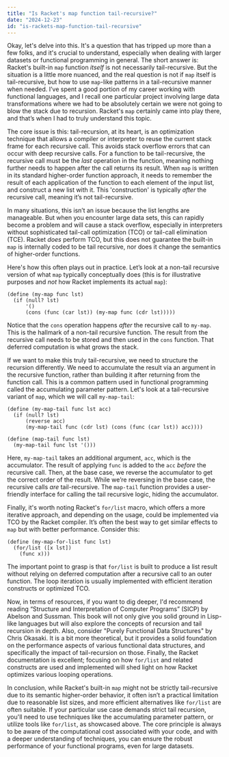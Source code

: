 ```yaml
---
title: "Is Racket's map function tail-recursive?"
date: "2024-12-23"
id: "is-rackets-map-function-tail-recursive"
---
```


Okay, let's delve into this. It's a question that has tripped up more than a few folks, and it's crucial to understand, especially when dealing with larger datasets or functional programming in general. The short answer is: Racket's built-in `map` function *itself* is not necessarily tail-recursive. But the situation is a little more nuanced, and the real question is not if `map` itself is tail-recursive, but how to use `map`-like patterns in a tail-recursive manner when needed. I’ve spent a good portion of my career working with functional languages, and I recall one particular project involving large data transformations where we had to be absolutely certain we were not going to blow the stack due to recursion. Racket's `map` certainly came into play there, and that’s when I had to truly understand this topic.

The core issue is this: tail-recursion, at its heart, is an optimization technique that allows a compiler or interpreter to reuse the current stack frame for each recursive call. This avoids stack overflow errors that can occur with deep recursive calls. For a function to be tail-recursive, the recursive call must be the *last* operation in the function, meaning nothing further needs to happen after the call returns its result. When `map` is written in its standard higher-order function approach, it needs to remember the result of each application of the function to each element of the input list, and construct a new list with it. This 'construction' is typically *after* the recursive call, meaning it’s not tail-recursive.

In many situations, this isn’t an issue because the list lengths are manageable. But when you encounter large data sets, this can rapidly become a problem and will cause a stack overflow, especially in interpreters without sophisticated tail-call optimization (TCO) or tail-call elimination (TCE). Racket *does* perform TCO, but this does not guarantee the built-in `map` is internally coded to be tail recursive, nor does it change the semantics of higher-order functions.

Here's how this often plays out in practice. Let’s look at a non-tail recursive version of what `map` typically conceptually does (this is for illustrative purposes and *not* how Racket implements its actual `map`):

```racket
(define (my-map func lst)
  (if (null? lst)
      '()
      (cons (func (car lst)) (my-map func (cdr lst)))))
```

Notice that the `cons` operation happens *after* the recursive call to `my-map`. This is the hallmark of a non-tail recursive function. The result from the recursive call needs to be stored and then used in the `cons` function. That deferred computation is what grows the stack.

If we want to make this truly tail-recursive, we need to structure the recursion differently. We need to accumulate the result via an argument in the recursive function, rather than building it after returning from the function call. This is a common pattern used in functional programming called the accumulating parameter pattern. Let's look at a tail-recursive variant of `map`, which we will call `my-map-tail`:

```racket
(define (my-map-tail func lst acc)
  (if (null? lst)
      (reverse acc)
      (my-map-tail func (cdr lst) (cons (func (car lst)) acc))))

(define (map-tail func lst)
  (my-map-tail func lst '()))
```

Here, `my-map-tail` takes an additional argument, `acc`, which is the accumulator. The result of applying `func` is added to the `acc` *before* the recursive call. Then, at the base case, we reverse the accumulator to get the correct order of the result. While we’re reversing in the base case, the recursive calls *are* tail-recursive. The `map-tail` function provides a user-friendly interface for calling the tail recursive logic, hiding the accumulator.

Finally, it's worth noting Racket's `for/list` macro, which offers a more iterative approach, and depending on the usage, could be implemented via TCO by the Racket compiler. It’s often the best way to get similar effects to `map` but with better performance. Consider this:

```racket
(define (my-map-for-list func lst)
  (for/list ([x lst])
    (func x)))
```

The important point to grasp is that `for/list` is built to produce a list result without relying on deferred computation after a recursive call to an outer function. The loop iteration is usually implemented with efficient iteration constructs or optimized TCO.

Now, in terms of resources, if you want to dig deeper, I'd recommend reading “Structure and Interpretation of Computer Programs” (SICP) by Abelson and Sussman. This book will not only give you solid ground in Lisp-like languages but will also explore the concepts of recursion and tail recursion in depth. Also, consider "Purely Functional Data Structures" by Chris Okasaki. It is a bit more theoretical, but it provides a solid foundation on the performance aspects of various functional data structures, and specifically the impact of tail-recursion on those. Finally, the Racket documentation is excellent; focusing on how `for/list` and related constructs are used and implemented will shed light on how Racket optimizes various looping operations.

In conclusion, while Racket's built-in `map` might not be strictly tail-recursive due to its semantic higher-order behavior, it often isn’t a practical limitation due to reasonable list sizes, and more efficient alternatives like `for/list` are often suitable. If your particular use case demands strict tail recursion, you'll need to use techniques like the accumulating parameter pattern, or utilize tools like `for/list`, as showcased above. The core principle is always to be aware of the computational cost associated with your code, and with a deeper understanding of techniques, you can ensure the robust performance of your functional programs, even for large datasets.
